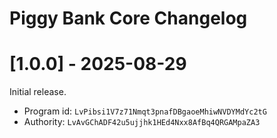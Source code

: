 
# Piggy Bank Core Changelog

# [1.0.0] - 2025-08-29

Initial release.

- Program id: `LvPibsi1V7z71Nmqt3pnafDBgaoeMhiwNVDYMdYc2tG`
- Authority: `LvAvGChADF42u5ujjhk1HEd4Nxx8AfBq4QRGAMpaZA3`
